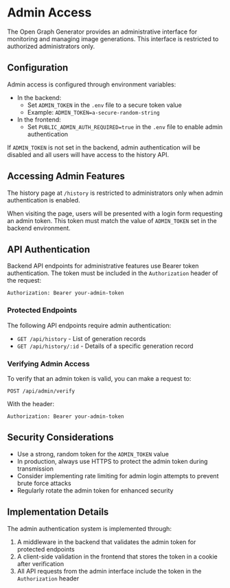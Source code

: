 # Admin Access

The Open Graph Generator provides an administrative interface for monitoring and managing image generations. This interface is restricted to authorized administrators only.

## Configuration

Admin access is configured through environment variables:

- In the backend:
  - Set `ADMIN_TOKEN` in the `.env` file to a secure token value
  - Example: `ADMIN_TOKEN=a-secure-random-string`
- In the frontend:
  - Set `PUBLIC_ADMIN_AUTH_REQUIRED=true` in the `.env` file to enable admin authentication

If `ADMIN_TOKEN` is not set in the backend, admin authentication will be disabled and all users will have access to the history API.

## Accessing Admin Features

The history page at `/history` is restricted to administrators only when admin authentication is enabled.

When visiting the page, users will be presented with a login form requesting an admin token. This token must match the value of `ADMIN_TOKEN` set in the backend environment.

## API Authentication

Backend API endpoints for administrative features use Bearer token authentication. The token must be included in the `Authorization` header of the request:

```
Authorization: Bearer your-admin-token
```

### Protected Endpoints

The following API endpoints require admin authentication:

- `GET /api/history` - List of generation records
- `GET /api/history/:id` - Details of a specific generation record

### Verifying Admin Access

To verify that an admin token is valid, you can make a request to:

```
POST /api/admin/verify
```

With the header:

```
Authorization: Bearer your-admin-token
```

## Security Considerations

- Use a strong, random token for the `ADMIN_TOKEN` value
- In production, always use HTTPS to protect the admin token during transmission
- Consider implementing rate limiting for admin login attempts to prevent brute force attacks
- Regularly rotate the admin token for enhanced security

## Implementation Details

The admin authentication system is implemented through:

1. A middleware in the backend that validates the admin token for protected endpoints
2. A client-side validation in the frontend that stores the token in a cookie after verification
3. All API requests from the admin interface include the token in the `Authorization` header
